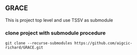 ## GRACE
This is project top level and use TSSV as submodule

### clone project with submodule procedure
```
git clone --recurse-submodules https://github.com/aigcic-richard/GRACE.git
```

